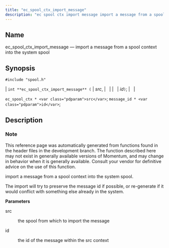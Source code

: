 ```yaml
---
title: "ec_spool_ctx_import_message"
description: "ec spool ctx import message import a message from a spool context into the system spool int ec spool ctx import message src id ec spool ctx src message id id This reference page was automatically generated from functions found in the header files in the development branch The function..."
---
```


<a name="apis.ec_spool_ctx_import_message"></a> 
## Name

ec_spool_ctx_import_message — import a message from a spool context into the system spool

## Synopsis

`#include "spool.h"`

| `int **ec_spool_ctx_import_message** (` | <var class="pdparam">src</var>, |   |
|   | <var class="pdparam">id</var>`)`; |   |

`ec_spool_ctx * <var class="pdparam">src</var>`;
`message_id * <var class="pdparam">id</var>`;<a name="idp62361776"></a> 
## Description

### Note

This reference page was automatically generated from functions found in the header files in the development branch. The function described here may not exist in generally available versions of Momentum, and may change in behavior when it is generally available. Consult your vendor for definitive advice on the use of this function.

import a message from a spool context into the system spool.

The import will try to preserve the message id if possible, or re-generate if it would conflict with something else already in the system.

**<a name="idp62365264"></a> Parameters**

<dl class="variablelist">

<dt>src</dt>

<dd>

the spool from which to import the message

</dd>

<dt>id</dt>

<dd>

the id of the message within the src context

</dd>

</dl>